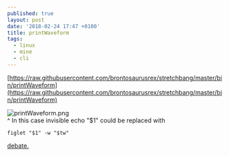 ```yaml
---
published: true
layout: post
date: '2018-02-24 17:47 +0100'
title: printWaveform
tags:
  - linux
  - mine
  - cli
---
```

[https://raw.githubusercontent.com/brontosaurusrex/stretchbang/master/bin/printWaveform](https://raw.githubusercontent.com/brontosaurusrex/stretchbang/master/bin/printWaveform)

![printWaveform.png]({{site.baseurl}}/media/printWaveform.png)  
^ In this case invisible echo "$1" could be replaced with

	figlet "$1" -w "$tw"

[debate.](https://forums.bunsenlabs.org/viewtopic.php?pid=68438)
